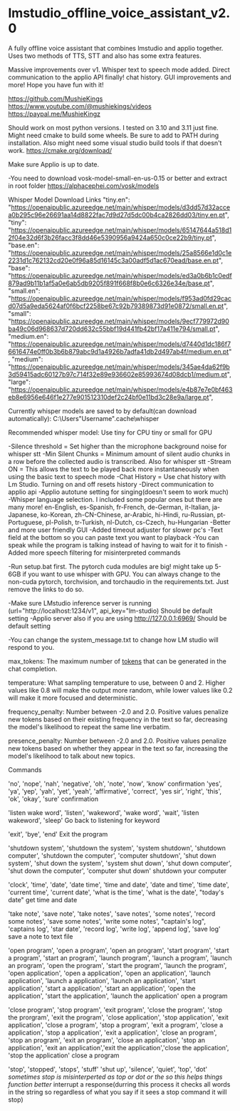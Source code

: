 # lmstudio_offline_voice_assistant_v2.0
 A fully offline voice assistant that combines lmstudio and applio together. Uses two methods of TTS, STT and also has some extra features. 

Massive improvements over v1. Whisper text to speech mode added. Direct communication to the applio API finally! chat history. GUI improvements and more! Hope you have fun with it!

https://github.com/MushieKings
https://www.youtube.com/@mushiekings/videos
https://paypal.me/MushieKingz

Should work on most python versions. I tested on 3.10 and 3.11 just fine.
Might need cmake to build some wheels. Be sure to add to PATH during installation. Also might need some visual studio build tools if that doesn't work.
https://cmake.org/download/

Make sure Applio is up to date.

-You need to download vosk-model-small-en-us-0.15 or better and extract in root folder
https://alphacephei.com/vosk/models

Whisper Model Download Links
    "tiny.en": "https://openaipublic.azureedge.net/main/whisper/models/d3dd57d32accea0b295c96e26691aa14d8822fac7d9d27d5dc00b4ca2826dd03/tiny.en.pt",
    "tiny": "https://openaipublic.azureedge.net/main/whisper/models/65147644a518d12f04e32d6f3b26facc3f8dd46e5390956a9424a650c0ce22b9/tiny.pt",
    "base.en": "https://openaipublic.azureedge.net/main/whisper/models/25a8566e1d0c1e2231d1c762132cd20e0f96a85d16145c3a00adf5d1ac670ead/base.en.pt",
    "base": "https://openaipublic.azureedge.net/main/whisper/models/ed3a0b6b1c0edf879ad9b11b1af5a0e6ab5db9205f891f668f8b0e6c6326e34e/base.pt",
    "small.en": "https://openaipublic.azureedge.net/main/whisper/models/f953ad0fd29cacd07d5a9eda5624af0f6bcf2258be67c92b79389873d91e0872/small.en.pt",
    "small": "https://openaipublic.azureedge.net/main/whisper/models/9ecf779972d90ba49c06d968637d720dd632c55bbf19d441fb42bf17a411e794/small.pt",
    "medium.en": "https://openaipublic.azureedge.net/main/whisper/models/d7440d1dc186f76616474e0ff0b3b6b879abc9d1a4926b7adfa41db2d497ab4f/medium.en.pt",
    "medium": "https://openaipublic.azureedge.net/main/whisper/models/345ae4da62f9b3d59415adc60127b97c714f32e89e936602e85993674d08dcb1/medium.pt",
    "large": "https://openaipublic.azureedge.net/main/whisper/models/e4b87e7e0bf463eb8e6956e646f1e277e901512310def2c24bf0e11bd3c28e9a/large.pt",

Currently whisper models are saved to by default(can download automatically):
C:\Users\"Username"\.cache\whisper

Recommended whisper model:
Use tiny for CPU 
tiny or small for GPU

-Silence threshold = Set higher than the microphone background noise for whisper stt
-Min Silent Chunks = Minimum amount of silent audio chunks in a row before the collected audio is transcribed. Also for whisper stt
-Stream ON = This allows the text to be played back more instantaneously when using the basic text to speech mode
-Chat History = Use chat history with Lm Studio. Turning on and off resets history
-Direct communication to applio api
-Applio autotune setting for singing(doesn't seem to work much)
-Whisper language selection. I included some popular ones but there are many more!
        en-English, es-Spanish, fr-French, de-German, it-Italian, ja-Japanese, ko-Korean, zh-CN-Chinese, ar-Arabic, hi-Hindi, ru-Russian, pt-Portuguese, pl-Polish, tr-Turkish, nl-Dutch, cs-Czech, hu-Hungarian
-Better and more user friendly GUI
-Added timeout adjuster for slower pc's
-Text field at the bottom so you can paste text you want to playback
-You can speak while the program is talking instead of having to wait for it to finish
-Added more speech filtering for misinterpreted commands

-Run setup.bat first. The pytorch cuda modules are big! might take up 5-6GB if you want to use whisper with GPU. You can always change to the non-cuda pytorch, torchvision, and torchaudio in the requirements.txt. Just remove the links to do so.

-Make sure LMstudio inference server is running
(url="http://localhost:1234/v1", api_key="lm-studio) Should be default setting
-Applio server also if you are using
http://127.0.0.1:6969/ Should be default setting

-You can change the system_message.txt to change how LM studio will respond to you.

max_tokens: The maximum number of [tokens](/tokenizer) that can be generated in the chat
completion.

temperature: What sampling temperature to use, between 0 and 2. Higher values like 0.8 will
make the output more random, while lower values like 0.2 will make it more
focused and deterministic.

frequency_penalty: Number between -2.0 and 2.0. Positive values penalize new tokens based on their
existing frequency in the text so far, decreasing the model's likelihood to
repeat the same line verbatim.

presence_penalty: Number between -2.0 and 2.0. Positive values penalize new tokens based on
whether they appear in the text so far, increasing the model's likelihood to
talk about new topics.

Commands

'no', 'nope', 'nah', 'negative', 'oh', 'note', 'now', 'know'
confirmation
'yes', 'ya', 'yep', 'yah', 'yet', 'yeah', 'affirmative', 'correct', 'yes sir', 'right', 'this', 'ok', 'okay', 'sure'
confirmation

'listen wake word', 'listen', 'wakeword', 'wake word', 'wait', 'listen wakeword', 'sleep'
Go back to listening for keyword

'exit', 'bye', 'end'
Exit the program

'shutdown system', 'shutdown the system', 'system shutdown', 'shutdown computer', 'shutdown the computer', 'computer shutdown', 'shut down system', 'shut down the system', 'system shut down', 'shut down computer', 'shut down the computer', 'computer shut down'
shutdown your computer

'clock', 'time', 'date', 'date time', 'time and date', 'date and time', 'time date', 'current time', 'current date', 'what is the time', 'what is the date', "today's date"
get time and date

'take note', 'save note', 'take notes', 'save notes', 'some notes', 'record some notes', 'save some notes', 'write some notes', "captain's log", 'captains log', 'star date', 'record log', 'write log', 'append log', 'save log'
save a note to text file

'open program', 'open a program', 'open an program', 'start program', 'start a program', 'start an program', 'launch program', 'launch a program', 'launch an program', 'open the program', 'start the program', 'launch the program', 'open application', 'open a application', 'open an application', 'launch application', 'launch a application', 'launch an application', 'start application', 'start a application', 'start an application', 'open the application', 'start the application', 'launch the application'
open a program

'close program', 'stop program', 'exit program', 'close the program', 'stop the prorgram', 'exit the program', 'close application', 'stop application', 'exit application', 'close a program', 'stop a program', 'exit a program', 'close a application', 'stop a application', 'exit a application', 'close an program', 'stop an program', 'exit an program', 'close an application', 'stop an application', 'exit an application','exit the application','close the application', 'stop the application'
close a program

'stop', 'stopped', 'stops', 'stuff' 'shut up', 'silence', 'quiet', 'top', 'dot' *sometimes stop is misinterperted as top or dot or the so this helps things function better*
interrupt a response(durring this process it checks all words in the string so regardless of what you say if it sees a stop command it will stop)